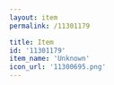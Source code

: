 ```yaml
---
layout: item
permalink: /11301179

title: Item
id: '11301179'
item_name: 'Unknown'
icon_url: '11300695.png'
---
```

